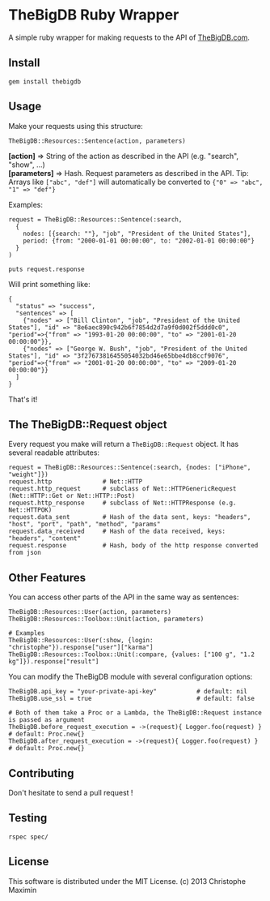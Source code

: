# TheBigDB Ruby Wrapper

A simple ruby wrapper for making requests to the API of [TheBigDB.com][0].

## Install

    gem install thebigdb

## Usage

Make your requests using this structure:
    

    TheBigDB::Resources::Sentence(action, parameters)


**[action]** => String of the action as described in the API (e.g. "search", "show", ...)  
**[parameters]** => Hash. Request parameters as described in the API. Tip: Arrays like ``["abc", "def"]`` will automatically be converted to ``{"0" => "abc", "1" => "def"}``


Examples:
    
    request = TheBigDB::Resources::Sentence(:search,
      {
        nodes: [{search: ""}, "job", "President of the United States"],
        period: {from: "2000-01-01 00:00:00", to: "2002-01-01 00:00:00"}
      }
    )

    puts request.response

Will print something like:

    {
      "status" => "success",
      "sentences" => [
        {"nodes" => ["Bill Clinton", "job", "President of the United States"], "id" => "8e6aec890c942b6f7854d2d7a9f0d002f5ddd0c0", "period"=>{"from" => "1993-01-20 00:00:00", "to" => "2001-01-20 00:00:00"}},
        {"nodes" => ["George W. Bush", "job", "President of the United States"], "id" => "3f27673816455054032bd46e65bbe4db8ccf9076", "period"=>{"from" => "2001-01-20 00:00:00", "to" => "2009-01-20 00:00:00"}}
      ]
    }

That's it!

## The TheBigDB::Request object

Every request you make will return a ``TheBigDB::Request`` object.
It has several readable attributes:
    
    request = TheBigDB::Resources::Sentence(:search, {nodes: ["iPhone", "weight"]})
    request.http              # Net::HTTP
    request.http_request      # subclass of Net::HTTPGenericRequest (Net::HTTP::Get or Net::HTTP::Post)
    request.http_response     # subclass of Net::HTTPResponse (e.g. Net::HTTPOK)
    request.data_sent         # Hash of the data sent, keys: "headers", "host", "port", "path", "method", "params"
    request.data_received     # Hash of the data received, keys: "headers", "content"
    request.response          # Hash, body of the http response converted from json

## Other Features

You can access other parts of the API in the same way as sentences:
    
    TheBigDB::Resources::User(action, parameters)
    TheBigDB::Resources::Toolbox::Unit(action, parameters)

    # Examples
    TheBigDB::Resources::User(:show, {login: "christophe"}).response["user"]["karma"]
    TheBigDB::Resources::Toolbox::Unit(:compare, {values: ["100 g", "1.2 kg"]}).response["result"]

You can modify the TheBigDB module with several configuration options:

    TheBigDB.api_key = "your-private-api-key"           # default: nil
    TheBigDB.use_ssl = true                             # default: false

    # Both of them take a Proc or a Lambda, the TheBigDB::Request instance is passed as argument
    TheBigDB.before_request_execution = ->(request){ Logger.foo(request) }   # default: Proc.new{}
    TheBigDB.after_request_execution = ->(request){ Logger.foo(request) }    # default: Proc.new{}


## Contributing

Don't hesitate to send a pull request !

## Testing
  
    rspec spec/

## License

This software is distributed under the MIT License. (c) 2013 Christophe Maximin


[0]: http://thebigdb.com